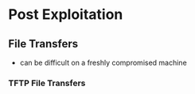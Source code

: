 # Post Exploitation

## File Transfers

* can be difficult on a freshly compromised machine

### TFTP File Transfers
